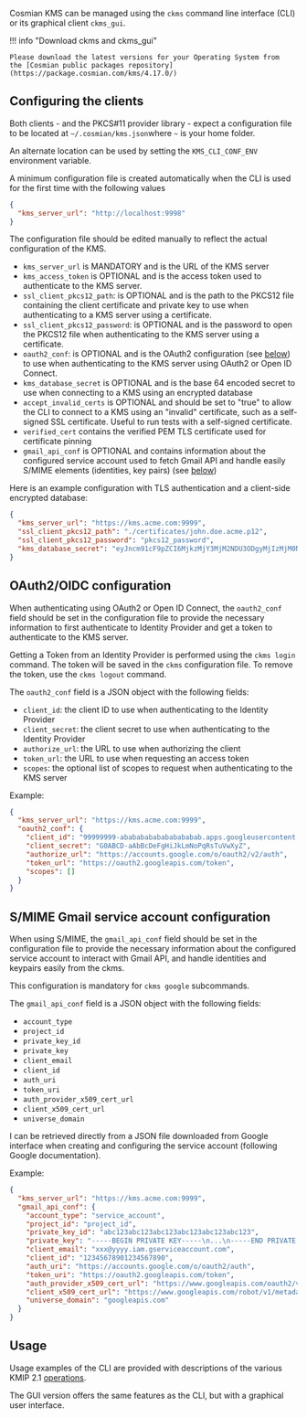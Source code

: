 Cosmian KMS can be managed using the `ckms` command line interface (CLI) or its graphical
client `ckms_gui`.

!!! info "Download ckms and ckms_gui"

    Please download the latest versions for your Operating System from
    the [Cosmian public packages repository](https://package.cosmian.com/kms/4.17.0/)

## Configuring the clients

Both clients - and the PKCS#11 provider library - expect a configuration file to be located
at `~/.cosmian/kms.json`where `~` is your home folder.

An alternate location can be used by setting the `KMS_CLI_CONF_ENV` environment
variable.

A minimum configuration file is created automatically when the CLI is used for the
first time with the following values

```json
{
  "kms_server_url": "http://localhost:9998"
}
```

The configuration file should be edited manually to reflect the actual
configuration of the KMS.

- `kms_server_url` is MANDATORY and is the URL of the KMS server
- `kms_access_token` is OPTIONAL and is the access token used to authenticate to
  the KMS server.
- `ssl_client_pkcs12_path`: is OPTIONAL and is the path to the PKCS12 file
  containing the client certificate and private key to use when authenticating
  to a KMS server using a certificate.
- `ssl_client_pkcs12_password`: is OPTIONAL and is the password to open the
  PKCS12 file when authenticating to the KMS server using a certificate.
- `oauth2_conf`: is OPTIONAL and is the OAuth2 configuration (see [below](#oauth2oidc-configuration))
  to use when authenticating to the KMS server using OAuth2 or Open ID Connect.
- `kms_database_secret` is OPTIONAL and is the base 64 encoded secret to use
  when connecting to a KMS using an encrypted database
- `accept_invalid_certs` is OPTIONAL and should be set to "true" to allow the
  CLI to connect to a KMS using an "invalid" certificate, such as a self-signed
  SSL certificate. Useful to run tests with a self-signed certificate.
- `verified_cert` contains the verified PEM TLS certificate used for certificate
  pinning
- `gmail_api_conf` is OPTIONAL and contains information about the configured
  service account used to fetch Gmail API and handle easily S/MIME elements (identities, key pairs)
  (see [below](#smime-gmail-service-account-configuration))

Here is an example configuration with TLS authentication and a client-side encrypted
database:

```json
{
  "kms_server_url": "https://kms.acme.com:9999",
  "ssl_client_pkcs12_path": "./certificates/john.doe.acme.p12",
  "ssl_client_pkcs12_password": "pkcs12_password",
  "kms_database_secret": "eyJncm91cF9pZCI6MjkzMjY3MjM2NDU3ODgyMjIzMjM0NDY2MjkxNTY2NDk5Nzc0NTk1LCJrZXkiOlsyMTgsNDIsMTkzLDE4Myw1OSwyMzQsMTY3LDE3Niw4OCwxNjYsMjUyLDYyLDk5LDU4LDM0LDUxLDE1Nyw5NiwyMjEsMjE1LDIwMSwxOTcsODYsOTksMTI1LDIxMSw2Niw0MCw0MiwyNDYsMTgzLDg1XX0="
}
```

## OAuth2/OIDC configuration

When authenticating using OAuth2 or Open ID Connect, the
`oauth2_conf` field should be set in the configuration file to provide the necessary
information to first authenticate to Identity Provider and get a token to authenticate
to the KMS server.

Getting a Token from an Identity Provider is performed using the `ckms login` command. The token
will be saved in the `ckms` configuration file. To remove the token, use the `ckms logout` command.

The `oauth2_conf` field is a JSON object with the following fields:

- `client_id`: the client ID to use when authenticating to the Identity Provider
- `client_secret`: the client secret to use when authenticating to the Identity Provider
- `authorize_url`: the URL to use when authorizing the client
- `token_url`: the URL to use when requesting an access token
- `scopes`: the optional list of scopes to request when authenticating to the KMS server

Example:

```json
{
  "kms_server_url": "https://kms.acme.com:9999",
  "oauth2_conf": {
    "client_id": "99999999-abababababababababab.apps.googleusercontent.com",
    "client_secret": "G0ABCD-aAbBcDeFgHiJkLmNoPqRsTuVwXyZ",
    "authorize_url": "https://accounts.google.com/o/oauth2/v2/auth",
    "token_url": "https://oauth2.googleapis.com/token",
    "scopes": []
  }
}
```

## S/MIME Gmail service account configuration

When using S/MIME, the `gmail_api_conf` field should be set in the configuration file to provide
the necessary information about the configured service account to interact with Gmail API, and handle
identities and keypairs easily from the ckms.

This configuration is mandatory for `ckms google` subcommands.

The `gmail_api_conf` field is a JSON object with the following fields:

- `account_type`
- `project_id`
- `private_key_id`
- `private_key`
- `client_email`
- `client_id`
- `auth_uri`
- `token_uri`
- `auth_provider_x509_cert_url`
- `client_x509_cert_url`
- `universe_domain`


I can be retrieved directly from a JSON file downloaded from Google interface when creating
and configuring the service account (following Google documentation).

Example:

```json
{
  "kms_server_url": "https://kms.acme.com:9999",
  "gmail_api_conf": {
    "account_type": "service_account",
    "project_id": "project_id",
    "private_key_id": "abc123abc123abc123abc123abc123abc123",
    "private_key": "-----BEGIN PRIVATE KEY-----\n...\n-----END PRIVATE KEY-----\n",
    "client_email": "xxx@yyyy.iam.gserviceaccount.com",
    "client_id": "12345678901234567890",
    "auth_uri": "https://accounts.google.com/o/oauth2/auth",
    "token_uri": "https://oauth2.googleapis.com/token",
    "auth_provider_x509_cert_url": "https://www.googleapis.com/oauth2/v1/certs",
    "client_x509_cert_url": "https://www.googleapis.com/robot/v1/metadata/x509/xxx%40yyyy.iam.gserviceaccount.com",
    "universe_domain": "googleapis.com"
  }
}
```

## Usage

Usage examples of the CLI are provided with descriptions of the various KMIP
2.1 [operations](../kmip_2_1/operations.md).

The GUI version offers the same features as the CLI, but with a graphical user interface.
